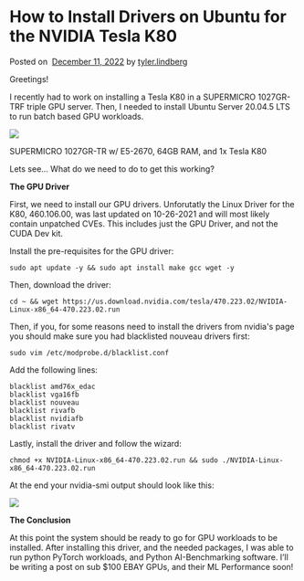 # How to Install Drivers on Ubuntu for the NVIDIA Tesla K80

Posted on  [December 11, 2022](https://www.zb-c.tech/2022/12/11/how-to-install-drivers-on-ubuntu-for-the-nvidia-tesla-k80/) by [tyler.lindberg](https://www.zb-c.tech/author/tyler-lindberg/)

Greetings!  
  
I recently had to work on installing a Tesla K80 in a SUPERMICRO 1027GR-TRF triple GPU server. Then, I needed to install Ubuntu Server 20.04.5 LTS to run batch based GPU workloads.  
  

![](https://www.zb-c.tech/wp-content/uploads/2022/12/image.png)

SUPERMICRO 1027GR-TR w/ E5-2670, 64GB RAM, and 1x Tesla K80

Lets see… What do we need to do to get this working?

**The GPU Driver**

First, we need to install our GPU drivers. Unforutatly the Linux Driver for the K80, 460.106.00, was last updated on 10-26-2021 and will most likely contain unpatched CVEs. This includes just the GPU Driver, and not the CUDA Dev kit.  

Install the pre-requisites for the GPU driver:  
  
```
sudo apt update -y && sudo apt install make gcc wget -y  
```  
Then, download the driver:  
  
```
cd ~ && wget https://us.download.nvidia.com/tesla/470.223.02/NVIDIA-Linux-x86_64-470.223.02.run
```
Then,
if you, for some reasons need to install the drivers from nvidia's page you should make sure you had blacklisted nouveau drivers first:

```
sudo vim /etc/modprobe.d/blacklist.conf
```

Add the following lines:

```
blacklist amd76x_edac 
blacklist vga16fb
blacklist nouveau
blacklist rivafb
blacklist nvidiafb
blacklist rivatv
```

Lastly, install the driver and follow the wizard:

```
chmod +x NVIDIA-Linux-x86_64-470.223.02.run && sudo ./NVIDIA-Linux-x86_64-470.223.02.run
```

At the end your nvidia-smi output should look like this:  

![](https://www.zb-c.tech/wp-content/uploads/2022/12/image-3.png)

  
**The Conclusion**

At this point the system should be ready to go for GPU workloads to be installed. After installing this driver, and the needed packages, I was able to run python PyTorch workloads, and Python AI-Benchmarking software. I’ll be writing a post on sub $100 EBAY GPUs, and their ML Performance soon!